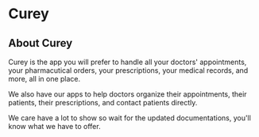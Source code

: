 # Curey


## About Curey

Curey is the app you will prefer to handle all your doctors' appointments, your pharmacutical orders, your prescriptions, your medical records, and more, all in one place.

We also have our apps to help doctors organize their appointments, their patients, their prescriptions, and contact patients directly.

We care have a lot to show so wait for the updated documentations, you'll know what we have to offer.
